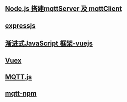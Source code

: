 ## [Node.js 搭建mqttServer 及 mqttClient](https://blog.csdn.net/lnniyunlong99/article/details/50519946)
## [expressjs](http://www.expressjs.com.cn/4x/api.html)
## [渐进式JavaScript 框架-vuejs](https://cn.vuejs.org)
## [Vuex](https://vuex.vuejs.org/zh/)
## [MQTT.js](https://github.com/ccf19881030/MQTT.js)
## [mqtt-npm](https://www.npmjs.com/package/mqtt)
